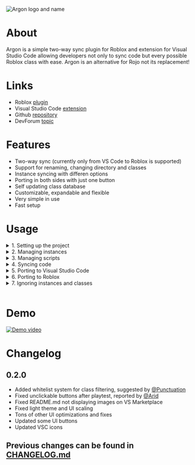 ![Argon logo and name](https://raw.githubusercontent.com/DervexHero/Argon/main/VSC%20Extension/images/LogoName.png 'Argon')

# About
Argon is a simple two-way sync plugin for Roblox and extension for Visual Studio Code allowing developers not only to sync code but every possible Roblox class with ease. Argon is an alternative for Rojo not its replacement!

# Links
* Roblox [plugin](https://create.roblox.com/marketplace/asset/11263738833/)
* Visual Studio Code [extension](https://marketplace.visualstudio.com/items?itemName=Dervex.argon)
* Github [repository](https://github.com/DervexHero/Argon)
* DevForum [topic](https://devforum.roblox.com/t/2021776)

# Features
* Two-way sync (currently only from VS Code to Roblox is supported)
* Support for renaming, changing directory and classes
* Instance syncing with differen options
* Porting in both sides with just one button
* Self updating class database
* Customizable, expandable and flexible
* Very simple in use
* Fast setup

# Usage
<details>
<summary>1. Setting up the project</summary>

https://user-images.githubusercontent.com/78505208/198825348-5c5c2d42-efa9-4083-9950-69388c7ccc71.mp4
</details>


<details>
<summary>2. Managing instances</summary>

https://user-images.githubusercontent.com/78505208/198825549-e2fae0da-5f3f-49a2-a72b-37506fc2c7d0.mp4
</details>


<details>
<summary>3. Managing scripts</summary>

https://user-images.githubusercontent.com/78505208/198825573-2cd90384-49c4-482c-96f6-729e397112f7.mp4
</details>


<details>
<summary>4. Syncing code</summary>

https://user-images.githubusercontent.com/78505208/198825590-6bf1425f-ce0c-47a4-b1ef-22fa8deebc81.mp4
</details>


<details>
<summary>5. Porting to Visual Studio Code</summary>

https://user-images.githubusercontent.com/78505208/198825619-5437701d-ef82-4894-a58e-663a4793dbad.mp4
</details>


<details>
<summary>6. Porting to Roblox</summary>

https://user-images.githubusercontent.com/78505208/198825627-06661154-c964-476e-af3d-674d256c097b.mp4
</details>


<details>
<summary>7. Ignoring instances and classes</summary>

https://user-images.githubusercontent.com/78505208/198825649-f064e6db-91a3-47d1-89d3-7674de206818.mp4
</details>
 

# Demo
[![Demo video](https://raw.githubusercontent.com/DervexHero/Argon/main/VSC%20Extension/images/Demo.png)](https://youtu.be/2_jgGdP_63M 'Demo')

# Changelog
## 0.2.0
* Added whitelist system for class filtering, suggested by [@Punctuation](https://devforum.roblox.com/u/loomiquu/)
* Fixed unclickable buttons after playtest, reported by [@Arid](https://devforum.roblox.com/u/aridthedev)
* Fixed README.md not displaying images on VS Marketplace
* Fixed light theme and UI scaling
* Tons of other UI optimizations and fixes
* Updated some UI buttons
* Updated VSC icons

## Previous changes can be found in [CHANGELOG.md](https://github.com/DervexHero/Argon/blob/main/CHANGELOG.md)